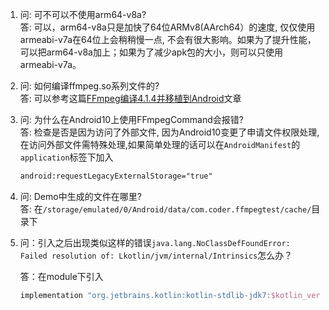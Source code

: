 1. 问: 可不可以不使用arm64-v8a?     
   答: 可以，arm64-v8a只是加快了64位ARMv8(AArch64）的速度, 仅仅使用armeabi-v7a在64位上会稍稍慢一点, 不会有很大影响。如果为了提升性能，可以把arm64-v8a加上；如果为了减少apk包的大小，则可以只使用armeabi-v7a。

2. 问: 如何编译ffmpeg.so系列文件的?   
   答: 可以参考这篇[FFmpeg编译4.1.4并移植到Android](https://juejin.im/post/5d440504f265da03b6388ed2)文章

3. 问: 为什么在Android10上使用FFmpegCommand会报错?     
   答: 检查是否是因为访问了外部文件, 因为Android10变更了申请文件权限处理, 在访问外部文件需特殊处理,如果简单处理的话可以在`AndroidManifest`的`application`标签下加入
    ```xml
    android:requestLegacyExternalStorage="true"
    ```
   
4. 问: Demo中生成的文件在哪里?        
   答: 在`/storage/emulated/0/Android/data/com.coder.ffmpegtest/cache/`目录下

5. 问：引入之后出现类似这样的错误`java.lang.NoClassDefFoundError: Failed resolution of: Lkotlin/jvm/internal/Intrinsics`怎么办？

   答：在module下引入
      ```groovy
      implementation "org.jetbrains.kotlin:kotlin-stdlib-jdk7:$kotlin_version"
      ```